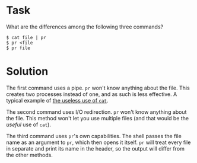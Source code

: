 # Task

What are the differences among the following three commands?
```
$ cat file | pr
$ pr <file
$ pr file
```


# Solution

The first command uses a pipe. `pr` won't know anything about the file.
This creates two processes instead of one, and as such is less effective.
A typical example of [the useless use of `cat`][cat-award].

The second command uses I/O redirection. `pr` won't know anything about
the file. This method won't let you use multiple files (and that would be
the *useful* use of `cat`).

The third command uses `pr`'s own capabilities. The shell passes the file name
as an argument to `pr`, which then opens it itself. `pr` will treat every file
in separate and print its name in the header, so the output will differ
from the other methods.


[cat-award]: http://porkmail.org/era/unix/award.html#cat

